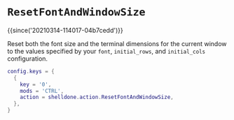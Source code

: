 # `ResetFontAndWindowSize`

{{since('20210314-114017-04b7cedd')}}

Reset both the font size and the terminal dimensions for the current window to
the values specified by your `font`, `initial_rows`, and `initial_cols` configuration.

```lua
config.keys = {
  {
    key = '0',
    mods = 'CTRL',
    action = shelldone.action.ResetFontAndWindowSize,
  },
}
```


